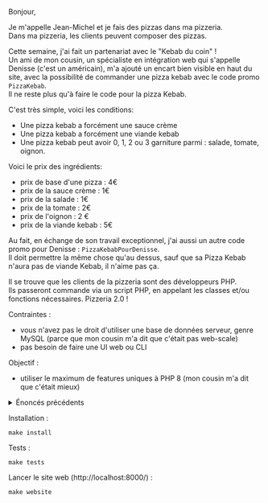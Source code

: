 Bonjour,

Je m'appelle Jean-Michel et je fais des pizzas dans ma pizzeria.  
Dans ma pizzeria, les clients peuvent composer des pizzas.  

Cette semaine, j'ai fait un partenariat avec le "Kebab du coin" !  
Un ami de mon cousin, un spécialiste en intégration web qui s'appelle Denisse (c'est un américain), m'a ajouté un encart bien visible en haut du site, avec la possibilité de commander une pizza kebab avec le code promo `PizzaKebab`.  
Il ne reste plus qu'à faire le code pour la pizza Kebab.

C'est très simple, voici les conditions:

- Une pizza kebab a forcément une sauce crème
- Une pizza kebab a forcément une viande kebab
- Une pizza kebab peut avoir 0, 1, 2 ou 3 garniture parmi : salade, tomate, oignon.

Voici le prix des ingrédients:

- prix de base d'une pizza : 4€
- prix de la sauce crème : 1€
- prix de la salade : 1€
- prix de la tomate : 2€
- prix de l'oignon : 2 €
- prix de la viande kebab : 5€

Au fait, en échange de son travail exceptionnel, j'ai aussi un autre code promo pour Denisse : `PizzaKebabPourDenisse`.   
Il doit permettre la même chose qu'au dessus, sauf que sa Pizza Kebab n'aura pas de viande Kebab, il n'aime pas ça.

Il se trouve que les clients de la pizzeria sont des développeurs PHP.  
Ils passeront commande via un script PHP, en appelant les classes et/ou fonctions nécessaires.
Pizzeria 2.0 !

Contraintes :

- vous n'avez pas le droit d'utiliser une base de données serveur, genre MySQL (parce que mon cousin m'a dit que c'était pas web-scale)
- pas besoin de faire une UI web ou CLI

Objectif :

- utiliser le maximum de features uniques à PHP 8 (mon cousin m'a dit que c'était mieux)

<details>
<summary>Énoncés précédents</summary>
<details>
<summary>Énoncé Battle de devs 1</summary>
Et j'ai besoin d'un SI pour digitaliser la composition des pizzas (forcément).  
L'application me permettra de m'assurer qu'on ne crée que des pizzas valides, et de calculer le prix d'une pizza.  
Voici les règles pour composer des pizzas :

- une pizza comporte forcément une sauce : tomate ou crème.
- une pizza comporte forcément un fromage : mozzarella ou chèvre.
- une pizza comporte 0, 1 ou 2 viandes : jambon et/ou pepperoni et/ou rien.

Voici le prix des ingrédients :

- prix de base d'une pizza : 4 €
- sauce tomate : 1 €
- sauce crème : 1 €
- mozzarella : 3 €
- chèvre : 2 €
- jambon : 2 €
- pepperoni : 4 €
</details>
<details>
<summary>Énoncé Battle de devs 2</summary>
Mon cousin m'a dit qu'en analysant les data, il se trouve que certains clients aimeraient bien commander des pizzas classiques.

J'ai donc besoin qu'ils puissent commander une Reine, une Carnivore ou une Napolitana.

Contraintes :

- vous n'avez pas le droit d'utiliser une base de données serveur, genre MySQL (parce que mon cousin m'a dit que c'était pas web-scale)
- pas besoin de faire une UI web ou CLI

Objectif :

- Faire passer tous les tests au vert. (Mon cousin m'a dit qu'un expert avait fait tout le boulot en les écrivant)
</details>
</details>

Installation :

```
make install
```

Tests :

```
make tests
```

Lancer le site web (http://localhost:8000/) :

```
make website
```
